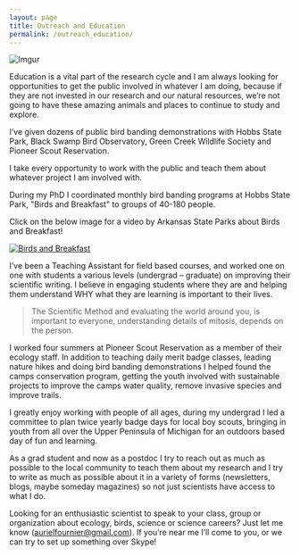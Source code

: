 ```yaml
---
layout: page
title: Outreach and Education
permalink: /outreach_education/
---
```


![Imgur](http://i.imgur.com/opa2Fni.jpg?1)

Education is a vital part of the research cycle and I am always looking for opportunities to get the public involved in whatever I am doing, because if they are not invested in our research and our natural resources, we’re not going to have these amazing animals and places to continue to study and explore. 

I’ve given dozens of public bird banding demonstrations with Hobbs State Park, Black Swamp Bird Observatory, Green Creek Wildlife Society and Pioneer Scout Reservation.

I take every opportunity to work with the public and teach them about whatever project I am involved with.

During my PhD I coordinated monthly bird banding programs at Hobbs State Park, "Birds and Breakfast" to groups of 40-180 people.  

Click on the below image for a video by Arkansas State Parks about Birds and Breakfast! 

[![Birds and Breakfast](http://i.imgur.com/XYDOuCB.png)](https://www.youtube.com/watch?v=EJfGp58vngw "Birds and Breakfast")

I’ve been a Teaching Assistant for field based courses, and worked one on one with students a various levels (undergrad – graduate) on improving their scientific writing. I believe in engaging students where they are and helping them understand WHY what they are learning is important to their lives.

> The Scientific Method and evaluating the world around you,  is important to everyone, understanding details of mitosis, depends on the person. 

I worked four summers at Pioneer Scout Reservation as a member of their ecology staff. In addition to teaching daily merit badge classes, leading nature hikes and doing bird banding demonstrations I helped found the camps conservation program, getting the youth involved with sustainable projects to improve the camps water quality, remove invasive species and improve trails.

I greatly enjoy working with people of all ages, during my undergrad I led a committee to plan twice yearly badge days for local boy scouts, bringing in youth from all over the Upper Peninsula of Michigan for an outdoors based day of fun and learning.

As a grad student and now as a postdoc I try to reach out as much as possible to the local community to teach them about my research and I try to write as much as possible about it in a variety of forms (newsletters, blogs, maybe someday magazines) so not just scientists have access to what I do.

Looking for an enthusiastic scientist to speak to your class, group or organization about ecology, birds, science or science careers? Just let me know (aurielfournier@gmail.com). If you’re near me I’ll come to you, or we can try to set up something over Skype!
